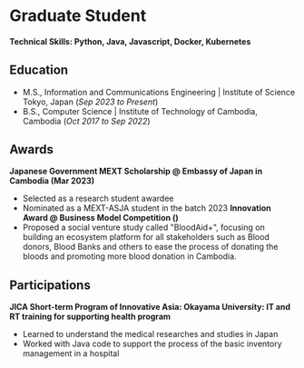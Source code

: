 # Graduate Student

#### Technical Skills: Python, Java, Javascript, Docker, Kubernetes

## Education
- M.S., Information and Communications Engineering	| Institute of Science Tokyo, Japan (_Sep 2023 to Present_)	 			        		
- B.S., Computer Science | Institute of Technology of Cambodia, Cambodia (_Oct 2017 to Sep 2022_)
  
## Awards
**Japanese Government MEXT Scholarship @ Embassy of Japan in Cambodia (Mar 2023)**
- Selected as a research student awardee
- Nominated as a MEXT-ASJA student in the batch 2023
**Innovation Award @ Business Model Competition ()**
- Proposed a social venture study called "BloodAid+", focusing on building an ecosystem platform for all stakeholders such as Blood donors, Blood Banks and others to ease the process of donating the bloods and promoting more blood donation in Cambodia.

## Participations
**JICA Short-term Program of Innovative Asia: Okayama
University: IT and RT training for supporting health program**
- Learned to understand the medical researches and studies in Japan
- Worked with Java code to support the process of the basic inventory management in a hospital
